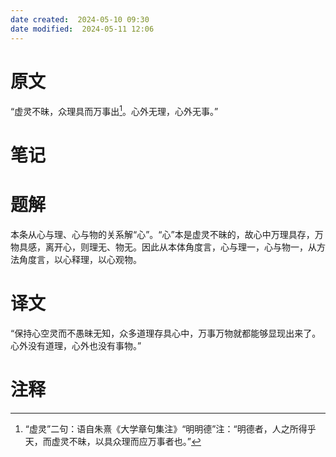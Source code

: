 ```yaml
---
date created:  2024-05-10 09:30
date modified:  2024-05-11 12:06
---
```

# 原文
“虚灵不昧，众理具而万事出[^1]。心外无理，心外无事。”
# 笔记

# 题解
本条从心与理、心与物的关系解“心”。“心”本是虚灵不昧的，故心中万理具存，万物具感，离开心，则理无、物无。因此从本体角度言，心与理一，心与物一，从方法角度言，以心释理，以心观物。
# 译文
“保持心空灵而不愚昧无知，众多道理存具心中，万事万物就都能够显现出来了。心外没有道理，心外也没有事物。”
# 注释

[^1]: “虚灵”二句：语自朱熹《大学章句集注》“明明德”注：“明德者，人之所得乎天，而虚灵不昧，以具众理而应万事者也。”